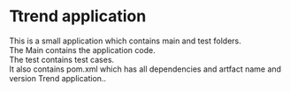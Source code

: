 # Ttrend application

This is a small application which contains main and test folders.  
The Main contains the application code.  
The test contains test cases.  
It also contains pom.xml which has all dependencies and artfact name and version
Trend application..
